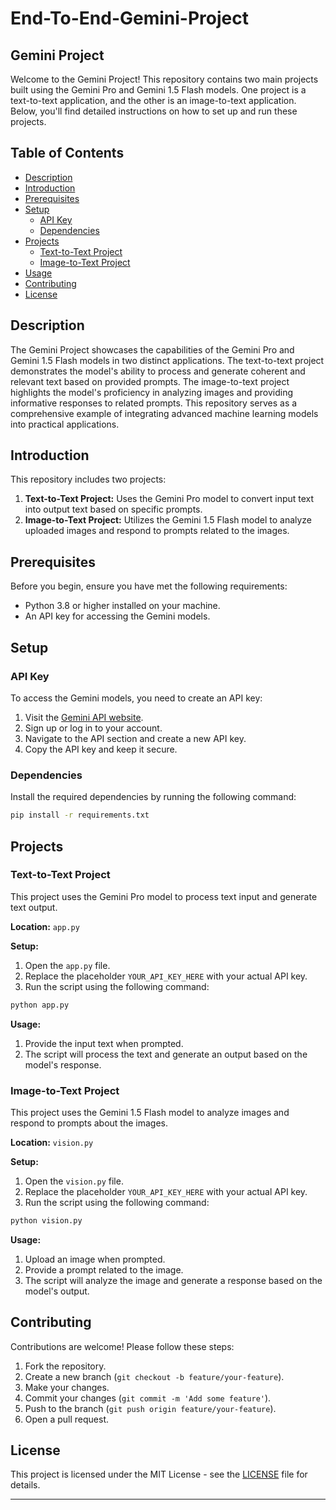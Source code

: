 # End-To-End-Gemini-Project

## Gemini Project

Welcome to the Gemini Project! This repository contains two main projects built using the Gemini Pro and Gemini 1.5 Flash models. One project is a text-to-text application, and the other is an image-to-text application. Below, you'll find detailed instructions on how to set up and run these projects.

## Table of Contents

- [Description](#description)
- [Introduction](#introduction)
- [Prerequisites](#prerequisites)
- [Setup](#setup)
  - [API Key](#api-key)
  - [Dependencies](#dependencies)
- [Projects](#projects)
  - [Text-to-Text Project](#text-to-text-project)
  - [Image-to-Text Project](#image-to-text-project)
- [Usage](#usage)
- [Contributing](#contributing)
- [License](#license)

## Description

The Gemini Project showcases the capabilities of the Gemini Pro and Gemini 1.5 Flash models in two distinct applications. The text-to-text project demonstrates the model's ability to process and generate coherent and relevant text based on provided prompts. The image-to-text project highlights the model's proficiency in analyzing images and providing informative responses to related prompts. This repository serves as a comprehensive example of integrating advanced machine learning models into practical applications.

## Introduction

This repository includes two projects:

1. **Text-to-Text Project:** Uses the Gemini Pro model to convert input text into output text based on specific prompts.
2. **Image-to-Text Project:** Utilizes the Gemini 1.5 Flash model to analyze uploaded images and respond to prompts related to the images.

## Prerequisites

Before you begin, ensure you have met the following requirements:

- Python 3.8 or higher installed on your machine.
- An API key for accessing the Gemini models.

## Setup

### API Key

To access the Gemini models, you need to create an API key:

1. Visit the [Gemini API website](https://geminiapi.com).
2. Sign up or log in to your account.
3. Navigate to the API section and create a new API key.
4. Copy the API key and keep it secure.

### Dependencies

Install the required dependencies by running the following command:

```bash
pip install -r requirements.txt
```

## Projects

### Text-to-Text Project

This project uses the Gemini Pro model to process text input and generate text output.

**Location:** `app.py`

**Setup:**

1. Open the `app.py` file.
2. Replace the placeholder `YOUR_API_KEY_HERE` with your actual API key.
3. Run the script using the following command:

```bash
python app.py
```

**Usage:**

1. Provide the input text when prompted.
2. The script will process the text and generate an output based on the model's response.

### Image-to-Text Project

This project uses the Gemini 1.5 Flash model to analyze images and respond to prompts about the images.

**Location:** `vision.py`

**Setup:**

1. Open the `vision.py` file.
2. Replace the placeholder `YOUR_API_KEY_HERE` with your actual API key.
3. Run the script using the following command:

```bash
python vision.py
```

**Usage:**

1. Upload an image when prompted.
2. Provide a prompt related to the image.
3. The script will analyze the image and generate a response based on the model's output.

## Contributing

Contributions are welcome! Please follow these steps:

1. Fork the repository.
2. Create a new branch (`git checkout -b feature/your-feature`).
3. Make your changes.
4. Commit your changes (`git commit -m 'Add some feature'`).
5. Push to the branch (`git push origin feature/your-feature`).
6. Open a pull request.

## License

This project is licensed under the MIT License - see the [LICENSE](LICENSE) file for details.

---
